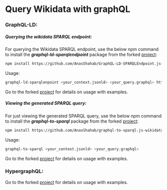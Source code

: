 # Query Wikidata with graphQL

### **GraphQL-LD:**
##### Querying the wikidata SPARQL endpoint:

For querying the Wikidata SPARQL endpoint, use the below npm command to install the ***graphql-ld-sparqlendpoint*** package from the forked [project](https://github.com/AnasShahab/GraphQL-LD-SPARQLEndpoint.js-wikidata): 
```sh
npm install https://github.com/AnasShahab/GraphQL-LD-SPARQLEndpoint.js-wikidata/tarball/master
```

Usage:
```sh
graphql-ld-sparqlenpoint <your_context.jsonld> <your_query.graphql> https://query.wikidata.org/sparql
```
Go to the forked [project](https://github.com/AnasShahab/GraphQL-LD-SPARQLEndpoint.js-wikidata) for details on usage with examples.

##### Viewing the generated SPARQL query:

For just viewing the generated SPARQL query, use the below npm command to install the ***graphql-to-sparql*** package from the forked [project](https://github.com/AnasShahab/graphql-to-sparql.js-wikidata/tarball/master): 
```sh
npm install https://github.com/AnasShahab/graphql-to-sparql.js-wikidata/tarball/master
```

Usage:
```sh
graphql-to-sparql <your_context.jsonld> <your_query.graphql>
```
Go to the forked [project](https://github.com/AnasShahab/graphql-to-sparql.js-wikidata/tarball/master) for details on usage with examples.


### HypergraphQL:

Go to the forked [project](https://github.com/AnasShahab/hypergraphql-wikidata) for details on usage with examples.



